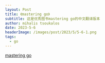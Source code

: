 ```yaml
---
layout: Post
title: 《mastering go》
subtitle: 这是优秀图书mastering go的中文翻译版本
author: mihalis tsoukalos
date: 2023-5-6
headerImage: /images/post/2023/5/5-6-1.png
tags:
  - go
---
```


[mastering go](./Mastering.GO-cn.pdf)
